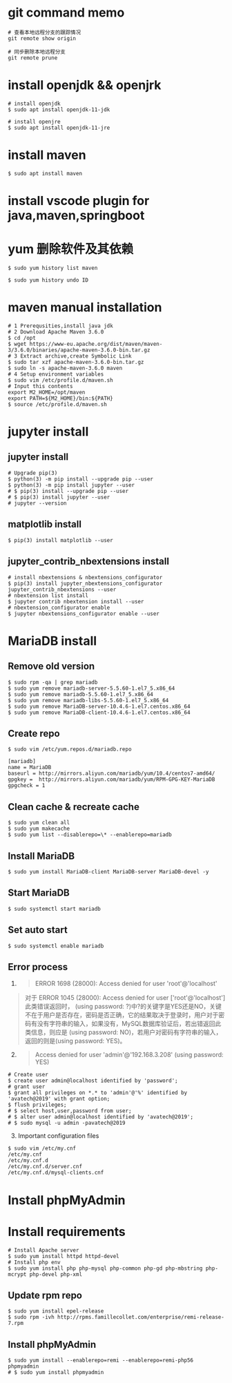 <!--
@author: harold.duan
@date: 19-07-01
@memo: Notes logging
-->

# git command memo

``` git command
# 查看本地远程分支的跟踪情况
git remote show origin

# 同步删除本地远程分支
git remote prune
```

# install openjdk && openjrk

``` command
# install openjdk
$ sudo apt install openjdk-11-jdk

# install openjre
$ sudo apt install openjdk-11-jre
```

# install maven

``` command
$ sudo apt install maven
```

# install vscode plugin for java,maven,springboot

# yum 删除软件及其依赖

```
$ sudo yum history list maven

$ sudo yum history undo ID
```

# maven manual installation 

```
# 1 Prerequsities,install java jdk
# 2 Download Apache Maven 3.6.0
$ cd /opt
$ wget https://www-eu.apache.org/dist/maven/maven-3/3.6.0/binaries/apache-maven-3.6.0-bin.tar.gz
# 3 Extract archive,create Symbolic Link
$ sudo tar xzf apache-maven-3.6.0-bin.tar.gz
$ sudo ln -s apache-maven-3.6.0 maven
# 4 Setup environment variables
$ sudo vim /etc/profile.d/maven.sh
# Input this contents
export M2_HOME=/opt/maven
export PATH=${M2_HOME}/bin:${PATH}
$ source /etc/profile.d/maven.sh
```

# jupyter install

## jupyter install

```
# Upgrade pip(3)
$ python(3) -m pip install --upgrade pip --user
$ python(3) -m pip install jupyter --user
# $ pip(3) install --upgrade pip --user
# $ pip(3) install jupyter --user
# jupyter --version
```

## matplotlib install

```
$ pip(3) install matplotlib --user
```

## jupyter_contrib_nbextensions install

```
# install nbextensions & nbextensions_configurator
$ pip(3) install jupyter_nbextensions_configurator jupyter_contrib_nbextensions --user
# nbextension list install
$ jupyter contrib nbextension install --user
# nbextension_configurator enable
$ jupyter nbextensions_configurator enable --user
```

# MariaDB install

## Remove old version

```
$ sudo rpm -qa | grep mariadb
$ sudo yum remove mariadb-server-5.5.60-1.el7_5.x86_64
$ sudo yum remove mariadb-5.5.60-1.el7_5.x86_64
$ sudo yum remove mariadb-libs-5.5.60-1.el7_5.x86_64
$ sudo yum remove MariaDB-server-10.4.6-1.el7.centos.x86_64
$ sudo yum remove MariaDB-client-10.4.6-1.el7.centos.x86_64
```

## Create repo

```
$ sudo vim /etc/yum.repos.d/mariadb.repo

[mariadb]
name = MariaDB
baseurl = http://mirrors.aliyun.com/mariadb/yum/10.4/centos7-amd64/
gpgkey =  http://mirrors.aliyun.com/mariadb/yum/RPM-GPG-KEY-MariaDB
gpgcheck = 1
```
## Clean cache & recreate cache

```
$ sudo yum clean all
$ sudo yum makecache
$ sudo yum list --disablerepo=\* --enablerepo=mariadb
```

## Install MariaDB

```
$ sudo yum install MariaDB-client MariaDB-server MariaDB-devel -y
```

## Start MariaDB

```
$ sudo systemctl start mariadb
```

## Set auto start

```
$ sudo systemctl enable mariadb
```

## Error process

1. > ERROR 1698 (28000): Access denied for user 'root'@'localhost'

> 对于 ERROR 1045 (28000): Access denied for user ['root'@'localhost'] 此类错误返回时， (using password: ?)中?的关键字是YES还是NO，关键不在于用户是否存在，密码是否正确，它的结果取决于登录时，用户对于密码有没有字符串的输入，如果没有，MySQL数据库验证后，若出错返回此类信息，则应是 (using password: NO)，若用户对密码有字符串的输入，返回的则是(using password: YES)。

2. > Access denied for user 'admin'@'192.168.3.208' (using password: YES)

```
# Create user
$ create user admin@localhost identified by 'password';
# grant user
$ grant all privileges on *.* to 'admin'@'%' identified by 'avatech@2019' with grant option;
$ flush privileges;
# $ select host,user,password from user;
# $ alter user admin@localhost identified by 'avatech@2019';
# $ sudo mysql -u admin -pavatech@2019
```

3. Important configuration files

```
$ sudo vim /etc/my.cnf
/etc/my.cnf
/etc/my.cnf.d
/etc/my.cnf.d/server.cnf
/etc/my.cnf.d/mysql-clients.cnf
```

# Install phpMyAdmin

# Install requirements

```
# Install Apache server
$ sudo yum install httpd httpd-devel
# Install php env
$ sudo yum install php php-mysql php-common php-gd php-mbstring php-mcrypt php-devel php-xml

```

## Update rpm repo

```
$ sudo yum install epel-release
$ sudo rpm -ivh http://rpms.famillecollet.com/enterprise/remi-release-7.rpm
```

## Install phpMyAdmin

```
$ sudo yum install --enablerepo=remi --enablerepo=remi-php56 phpmyadmin
# $ sudo yum install phpmyadmin
```